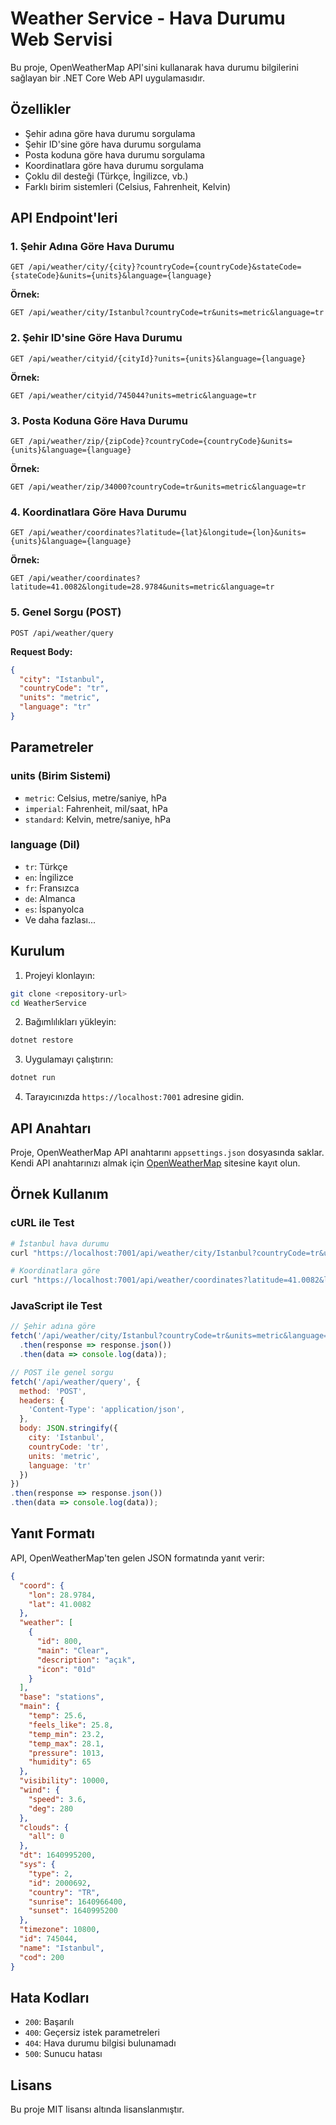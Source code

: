 # Weather Service - Hava Durumu Web Servisi

Bu proje, OpenWeatherMap API'sini kullanarak hava durumu bilgilerini sağlayan bir .NET Core Web API uygulamasıdır.

## Özellikler

- Şehir adına göre hava durumu sorgulama
- Şehir ID'sine göre hava durumu sorgulama
- Posta koduna göre hava durumu sorgulama
- Koordinatlara göre hava durumu sorgulama
- Çoklu dil desteği (Türkçe, İngilizce, vb.)
- Farklı birim sistemleri (Celsius, Fahrenheit, Kelvin)

## API Endpoint'leri

### 1. Şehir Adına Göre Hava Durumu
```
GET /api/weather/city/{city}?countryCode={countryCode}&stateCode={stateCode}&units={units}&language={language}
```

**Örnek:**
```
GET /api/weather/city/Istanbul?countryCode=tr&units=metric&language=tr
```

### 2. Şehir ID'sine Göre Hava Durumu
```
GET /api/weather/cityid/{cityId}?units={units}&language={language}
```

**Örnek:**
```
GET /api/weather/cityid/745044?units=metric&language=tr
```

### 3. Posta Koduna Göre Hava Durumu
```
GET /api/weather/zip/{zipCode}?countryCode={countryCode}&units={units}&language={language}
```

**Örnek:**
```
GET /api/weather/zip/34000?countryCode=tr&units=metric&language=tr
```

### 4. Koordinatlara Göre Hava Durumu
```
GET /api/weather/coordinates?latitude={lat}&longitude={lon}&units={units}&language={language}
```

**Örnek:**
```
GET /api/weather/coordinates?latitude=41.0082&longitude=28.9784&units=metric&language=tr
```

### 5. Genel Sorgu (POST)
```
POST /api/weather/query
```

**Request Body:**
```json
{
  "city": "Istanbul",
  "countryCode": "tr",
  "units": "metric",
  "language": "tr"
}
```

## Parametreler

### units (Birim Sistemi)
- `metric`: Celsius, metre/saniye, hPa
- `imperial`: Fahrenheit, mil/saat, hPa
- `standard`: Kelvin, metre/saniye, hPa

### language (Dil)
- `tr`: Türkçe
- `en`: İngilizce
- `fr`: Fransızca
- `de`: Almanca
- `es`: İspanyolca
- Ve daha fazlası...

## Kurulum

1. Projeyi klonlayın:
```bash
git clone <repository-url>
cd WeatherService
```

2. Bağımlılıkları yükleyin:
```bash
dotnet restore
```

3. Uygulamayı çalıştırın:
```bash
dotnet run
```

4. Tarayıcınızda `https://localhost:7001` adresine gidin.

## API Anahtarı

Proje, OpenWeatherMap API anahtarını `appsettings.json` dosyasında saklar. Kendi API anahtarınızı almak için [OpenWeatherMap](https://openweathermap.org/api) sitesine kayıt olun.

## Örnek Kullanım

### cURL ile Test

```bash
# İstanbul hava durumu
curl "https://localhost:7001/api/weather/city/Istanbul?countryCode=tr&units=metric&language=tr"

# Koordinatlara göre
curl "https://localhost:7001/api/weather/coordinates?latitude=41.0082&longitude=28.9784&units=metric&language=tr"
```

### JavaScript ile Test

```javascript
// Şehir adına göre
fetch('/api/weather/city/Istanbul?countryCode=tr&units=metric&language=tr')
  .then(response => response.json())
  .then(data => console.log(data));

// POST ile genel sorgu
fetch('/api/weather/query', {
  method: 'POST',
  headers: {
    'Content-Type': 'application/json',
  },
  body: JSON.stringify({
    city: 'Istanbul',
    countryCode: 'tr',
    units: 'metric',
    language: 'tr'
  })
})
.then(response => response.json())
.then(data => console.log(data));
```

## Yanıt Formatı

API, OpenWeatherMap'ten gelen JSON formatında yanıt verir:

```json
{
  "coord": {
    "lon": 28.9784,
    "lat": 41.0082
  },
  "weather": [
    {
      "id": 800,
      "main": "Clear",
      "description": "açık",
      "icon": "01d"
    }
  ],
  "base": "stations",
  "main": {
    "temp": 25.6,
    "feels_like": 25.8,
    "temp_min": 23.2,
    "temp_max": 28.1,
    "pressure": 1013,
    "humidity": 65
  },
  "visibility": 10000,
  "wind": {
    "speed": 3.6,
    "deg": 280
  },
  "clouds": {
    "all": 0
  },
  "dt": 1640995200,
  "sys": {
    "type": 2,
    "id": 2000692,
    "country": "TR",
    "sunrise": 1640966400,
    "sunset": 1640995200
  },
  "timezone": 10800,
  "id": 745044,
  "name": "Istanbul",
  "cod": 200
}
```

## Hata Kodları

- `200`: Başarılı
- `400`: Geçersiz istek parametreleri
- `404`: Hava durumu bilgisi bulunamadı
- `500`: Sunucu hatası

## Lisans

Bu proje MIT lisansı altında lisanslanmıştır. 